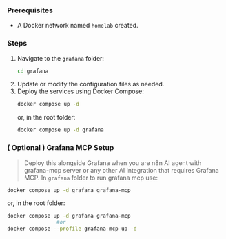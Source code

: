 ### Prerequisites
- A Docker network named `homelab` created.

### Steps
1. Navigate to the `grafana` folder:
    ```bash
    cd grafana
    ```
2. Update or modify the configuration files as needed.
3. Deploy the services using Docker Compose:
    ```bash
    docker compose up -d
    ```
    or, in the root folder:
    ```bash
    docker compose up -d grafana
    ```

### ( Optional ) Grafana MCP Setup
> Deploy this alongside Grafana when you are n8n AI agent with grafana-mcp server or any other AI integration that requires Grafana MCP.
In `grafana` folder to run grafana mcp use:
```bash
docker compose up -d grafana grafana-mcp
```
or, in the root folder:
```bash
docker compose up -d grafana grafana-mcp
                #or
docker compose --profile grafana-mcp up -d
```
